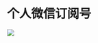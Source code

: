 # 个人微信订阅号 
![](http://mmbiz.qpic.cn/mmbiz_jpg/qsBdvdrgxVVb7BttvnvOBdeZZqvoIJUF3eIPQDmia6T9KqQzbib3D0OKkgMURpOrlhlkORBZpVSk2RU0oFZnQy1Q/0?wx_fmt=jpeg)

